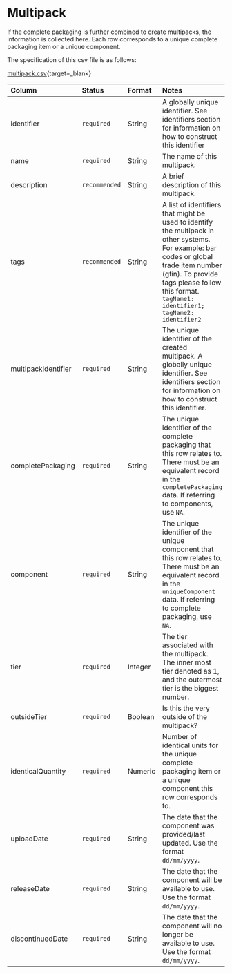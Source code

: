 # Multipack

If the complete packaging is further combined to create multipacks, the information is collected here. Each row corresponds to a unique complete packaging item or a unique component.

The specification of this csv file is as follows:

[multipack.csv](https://github.com/OpenDataManchester/PPP/blob/main/docs/8_Supporting_Files/8_1_5_Multipack_Template.csv){target=_blank}

|Column|Status|Format|Notes|
|:-|:-|:-|:-|
|identifier|`required`|String|A globally unique identifier. See identifiers section for information on how to construct this identifier|
|name|`required`|String|The name of this multipack.|
|description|`recommended`|String|A brief description of this multipack.|
|tags|`recommended`|String|A list of identifiers that might be used to identify the multipack in other systems. For example: bar codes or global trade item number (gtin). To provide tags please follow this format. `tagName1: identifier1; tagName2: identifier2`|
|multipackIdentifier|`required`|String|The unique identifier of the created multipack. A globally unique identifier. See identifiers section for information on how to construct this identifier.|
|completePackaging|`required`|String|The unique identifier of the complete packaging that this row relates to. There must be an equivalent record in the `completePackaging` data. If referring to components, use  `NA`.|
|component|`required`|String|The unique identifier of the unique component that this row relates to. There must be an equivalent record in the `uniqueComponent` data. If referring to complete packaging, use `NA`. |
|tier|`required`|Integer|The tier associated with the multipack. The inner most tier denoted as 1, and the outermost tier is the biggest number.|
|outsideTier|`required`|Boolean|Is this the very outside of the multipack?|
|identicalQuantity|`required`|Numeric|Number of identical units for the unique complete packaging item or a unique component this row corresponds to.|
|uploadDate|`required`|String|The date that the component was provided/last updated. Use the format `dd/mm/yyyy`.|
|releaseDate|`required`|String|The date that the component will be available to use. Use the format `dd/mm/yyyy`.|
|discontinuedDate|`required`|String|The date that the component will no longer be available to use. Use the format `dd/mm/yyyy`.|